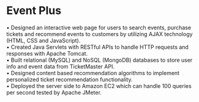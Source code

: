 # Event Plus
•	Designed an interactive web page for users to search events, purchase tickets and recommend events to customers by utilizing AJAX technology (HTML, CSS and JavaScript).  
•	Created Java Servlets with RESTful APIs to handle HTTP requests and responses with Apache Tomcat.  
•	Built relational (MySQL) and NoSQL (MongoDB) databases to store user info and event data from TicketMaster API.  
•	Designed content based recommendation algorithms to implement personalized ticket recommendation functionality.  
•	Deployed the server side to Amazon EC2 which can handle 100 queries per second tested by Apache JMeter.  

